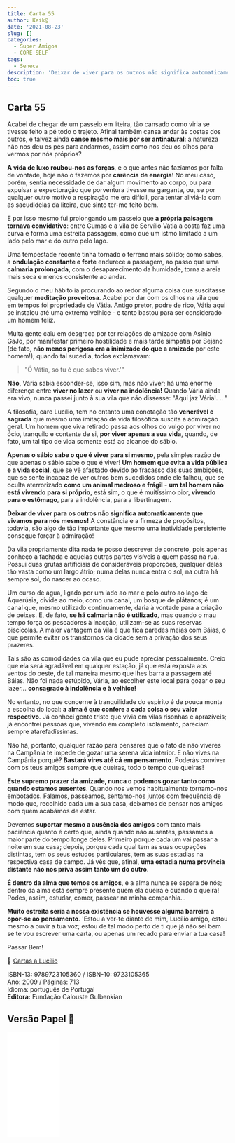 ```yaml
---
title: Carta 55
author: Keik@
date: '2021-08-23'
slug: []
categories:
  - Super Amigos
  - CORE SELF
tags:
  - Seneca
description: 'Deixar de viver para os outros não significa automaticamente que vivamos para nós mesmos!'
toc: true
---
```


## Carta 55

Acabei de chegar de um passeio em liteira, tão cansado como viria se tivesse feito a pé todo o trajeto. Afinal também cansa andar às costas dos outros, e talvez ainda **canse mesmo mais por ser antinatural**: a natureza não nos deu os pés para andarmos, assim como nos deu os olhos para vermos por nós próprios? 

**A vida de luxo roubou-nos as forças**, e o que antes não fazíamos por falta de vontade, hoje não o fazemos por **carência de energia**! No meu caso, porém, sentia necessidade de dar algum movimento ao corpo, ou para expulsar a expectoração que porventura tivesse na garganta, ou, se por qualquer outro motivo a respiração me era difícil, para tentar aliviá-la com as sacudidelas da liteira, que sinto ter-me feito bem. 

E por isso mesmo fui prolongando um passeio que **a própria paisagem tornava convidativo**: entre Cumas e a vila de Servílio Vátia a costa faz uma curva e forma uma estreita passagem, como que um istmo limitado a um lado pelo mar e do outro pelo lago. 

Uma tempestade recente tinha tornado o terreno mais sólido; como sabes, a **ondulação constante e forte** endurece a passagem, ao passo que uma **calmaria prolongada**, com o desaparecimento da humidade, torna a areia mais seca e menos consistente ao andar.

Segundo o meu hábito ia procurando ao redor alguma coisa que suscitasse qualquer **meditação proveitosa**. Acabei por dar com os olhos na vila que em tempos foi propriedade de Vátia. Antigo pretor, podre de rico, Vátia aqui se instalou até uma extrema velhice - e tanto bastou para ser considerado um homem feliz. 

Muita gente caiu em desgraça por ter relações de amizade com Asínio GaJo, por manifestar primeiro hostilidade e mais tarde simpatia por Sejano (de fato, **não menos perigosa era a inimizade do que a amizade** por este homem!); quando tal sucedia, todos exclamavam: 
> "Ó Vátia, só tu é que sabes viver.'"

**Não**, Vária sabia esconder-se, isso sim, mas não viver; há uma enorme diferença entre **viver no lazer** ou **viver na indolência!** Quando Vária ainda era vivo, nunca passei junto à sua vila que não dissesse: "Aqui jaz Vária!. .. " 

A filosofia, caro Lucílio, tem no entanto uma conotação tão **venerável e sagrada** que mesmo uma imitação de vida filosófica suscita a admiração geral. Um homem que viva retirado passa aos olhos do vulgo por viver no ócio, tranquilo e contente de si, **por viver apenas a sua vida**, quando, de fato, um tal tipo de vida somente está ao alcance do sábio. 

**Apenas o sábio sabe o que é viver para si mesmo**, pela simples razão de que apenas o sábio sabe o que é viver! **Um homem que evita a vida pública e a vida social**, que se vê afastado devido ao fracasso das suas ambições, que se sente incapaz de ver outros bem sucedidos onde ele falhou, que se oculta aterrorizado **como um animal medroso e frágil** - **um tal homem não está vivendo para si próprio**, está sim, o que é muitíssimo pior, **vivendo para o estômago**, para a indolência, para a libertinagem. 

**Deixar de viver para os outros não significa automaticamente que vivamos para nós mesmos!** A constância e a firmeza de propósitos, todavia, são algo de tão importante que mesmo uma inatividade persistente consegue forçar à admiração!

Da vila propriamente dita nada te posso descrever de concreto, pois apenas conheço a fachada e aquelas outras partes visíveis a quem passa na rua. Possui duas grutas artificiais de consideráveis proporções, qualquer delas tão vasta como um largo átrio; numa delas nunca entra o sol, na outra há sempre sol, do nascer ao ocaso. 

Um curso de água, ligado por um lado ao mar e pelo outro ao lago de Aquerúsia, divide ao meio, como um canal, um bosque de plátanos; é um canal que, mesmo utilizado continuamente, daria à vontade para a criação de peixes. E, de fato, **se há calmaria não é utilizado**, mas quando o mau tempo força os pescadores à inacção, utilizam-se as suas reservas piscícolas. A maior vantagem da vila é que fica paredes meias com Báias, o que permite evitar os transtornos da cidade sem a privação dos seus prazeres. 

Tais são as comodidades da vila que eu pude apreciar pessoalmente. Creio que ela será agradável em qualquer estação, já que está exposta aos ventos do oeste, de tal maneira mesmo que lhes barra a passagem até Báias. Não foi nada estúpido, Vária, ao escolher este local para gozar o seu lazer... **consagrado à indolência e à velhice!**

No entanto, no que concerne à tranquilidade do espírito é de pouca monta a escolha do local: **a alma é que confere a cada coisa o seu valor respectivo**. Já conheci gente triste que vivia em vilas risonhas e aprazíveis; já encontrei pessoas que, vivendo em completo isolamento, pareciam sempre atarefadíssimas. 

Não há, portanto, qualquer razão para pensares que o fato de não viveres na Campânia te impede de gozar uma serena vida interior. E não vives na Campânia porquê? **Bastará vires até cá em pensamento**. Poderás conviver com os teus amigos sempre que queiras, todo o tempo que queiras! 

**Este supremo prazer da amizade, nunca o podemos gozar tanto como quando estamos ausentes**. Quando nos vemos habitualmente tornamo-nos embotados. Falamos, passeamos, sentamo-nos juntos com frequência de modo que, recolhido cada um a sua casa, deixamos de pensar nos amigos com quem acabámos de estar. 

Devemos **suportar mesmo a ausência dos amigos** com tanto mais paciência quanto é certo que, ainda quando não ausentes, passamos a maior parte do tempo longe deles. Primeiro porque cada um vai passar a noite em sua casa; depois, porque cada qual tem as suas ocupações distintas, tem os seus estudos particulares, tem as suas estadias na respectiva casa de campo. Já vês que, afinal, **uma estadia numa província distante não nos priva assim tanto um do outro**. 

**É dentro da alma que temos os amigos**, e a alma nunca se separa de nós; dentro da alma está sempre presente quem ela queira e quando o queira! Podes, assim, estudar, comer, passear na minha companhia... 

**Muito estreita seria a nossa existência se houvesse alguma barreira a opor-se ao pensamento**. 'Estou a ver-te diante de mim, Lucílio amigo, estou mesmo a ouvir a tua voz; estou de tal modo perto de ti que já não sei bem se te vou escrever uma carta, ou apenas um recado para
enviar a tua casa!


Passar Bem!


:book: [Cartas a Lucílio](https://www.skoob.com.br/cartas-a-lucilio-37684ed41245.html)

ISBN-13: 9789723105360 / ISBN-10: 9723105365  
Ano: 2009 / Páginas: 713  
Idioma: português de Portugal   
**Editora:** Fundação Calouste Gulbenkian

## Versão Papel :book:

<iframe style="width:120px;height:240px;" marginwidth="0" marginheight="0" scrolling="no" frameborder="0" src="//ws-na.amazon-adsystem.com/widgets/q?ServiceVersion=20070822&OneJS=1&Operation=GetAdHtml&MarketPlace=BR&source=ac&ref=tf_til&ad_type=product_link&tracking_id=mundodekeika-20&marketplace=amazon&amp;region=BR&placement=9723105365&asins=9723105365&linkId=fb8dc16224bc0c2b7943ec769c5b5905&show_border=true&link_opens_in_new_window=true&price_color=333333&title_color=0066c0&bg_color=ffffff">
    </iframe>





































